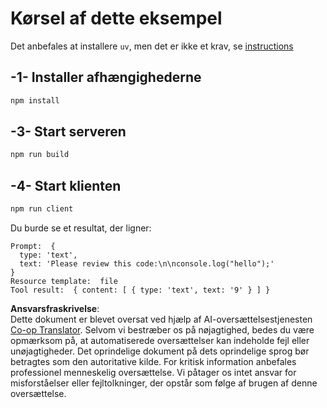 <!--
CO_OP_TRANSLATOR_METADATA:
{
  "original_hash": "fae57a69c2b62cb7d92ff12da65f36c3",
  "translation_date": "2025-07-13T18:44:53+00:00",
  "source_file": "03-GettingStarted/02-client/solution/typescript/README.md",
  "language_code": "da"
}
-->
# Kørsel af dette eksempel

Det anbefales at installere `uv`, men det er ikke et krav, se [instructions](https://docs.astral.sh/uv/#highlights)

## -1- Installer afhængighederne

```bash
npm install
```

## -3- Start serveren

```bash
npm run build
```

## -4- Start klienten

```sh
npm run client
```

Du burde se et resultat, der ligner:

```text
Prompt:  {
  type: 'text',
  text: 'Please review this code:\n\nconsole.log("hello");'
}
Resource template:  file
Tool result:  { content: [ { type: 'text', text: '9' } ] }
```

**Ansvarsfraskrivelse**:  
Dette dokument er blevet oversat ved hjælp af AI-oversættelsestjenesten [Co-op Translator](https://github.com/Azure/co-op-translator). Selvom vi bestræber os på nøjagtighed, bedes du være opmærksom på, at automatiserede oversættelser kan indeholde fejl eller unøjagtigheder. Det oprindelige dokument på dets oprindelige sprog bør betragtes som den autoritative kilde. For kritisk information anbefales professionel menneskelig oversættelse. Vi påtager os intet ansvar for misforståelser eller fejltolkninger, der opstår som følge af brugen af denne oversættelse.